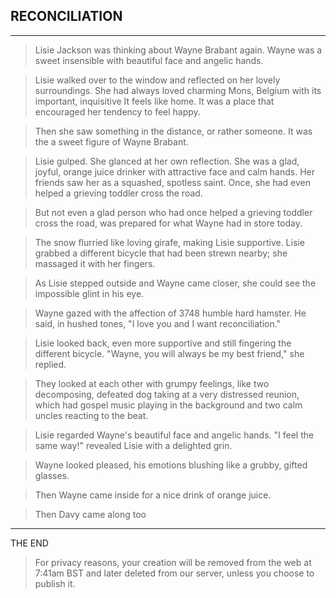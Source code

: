 ## RECONCILIATION

***

> Lisie Jackson was thinking about Wayne Brabant again. Wayne was a sweet insensible with beautiful face and angelic hands.

> Lisie walked over to the window and reflected on her lovely surroundings. She had always loved charming Mons, Belgium with its important, inquisitive It feels like home. It was a place that encouraged her tendency to feel happy.

> Then she saw something in the distance, or rather someone. It was the a sweet figure of Wayne Brabant.

> Lisie gulped. She glanced at her own reflection. She was a glad, joyful, orange juice drinker with attractive face and calm hands. Her friends saw her as a squashed, spotless saint. Once, she had even helped a grieving toddler cross the road.

> But not even a glad person who had once helped a grieving toddler cross the road, was prepared for what Wayne had in store today.

> The snow flurried like loving girafe, making Lisie supportive. Lisie grabbed a different bicycle that had been strewn nearby; she massaged it with her fingers.

> As Lisie stepped outside and Wayne came closer, she could see the impossible glint in his eye.

> Wayne gazed with the affection of 3748 humble hard hamster. He said, in hushed tones, "I love you and I want reconciliation."

> Lisie looked back, even more supportive and still fingering the different bicycle. "Wayne, you will always be my best friend," she replied.

> They looked at each other with grumpy feelings, like two decomposing, defeated dog taking at a very distressed reunion, which had gospel music playing in the background and two calm uncles reacting to the beat.

> Lisie regarded Wayne's beautiful face and angelic hands. "I feel the same way!" revealed Lisie with a delighted grin.

> Wayne looked pleased, his emotions blushing like a grubby, gifted glasses.

> Then Wayne came inside for a nice drink of orange juice.

> Then Davy came along too
***

THE END

> For privacy reasons, your creation will be removed from the web at 7:41am BST and later deleted from our server, unless you choose to publish it.

